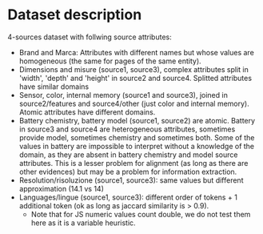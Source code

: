 # Dataset description

4-sources dataset with follwing source attributes:

* Brand and Marca: Attributes with different names but whose values are homogeneous 
(the same for pages of the same entity).
* Dimensions and misure (source1, source3), complex attributes split in 'width', 'depth' and 'height' 
in source2 and source4. Splitted attributes have similar domains
* Sensor, color, internal memory (source1 and source3), joined in source2/features and source4/other (just color and 
internal memory). Atomic attributes have different domains.
* Battery chemistry, battery model (source1, source2) are atomic. Battery in source3 and source4 are heterogeneous 
attributes, sometimes provide model, sometimes chemistry and sometimes both. 
Some of the values in battery are impossible to interpret without a knowledge of the domain, as they are absent in 
battery chemistry and model source attributes. This is a lesser problem for alignment (as long as there are other 
evidences) but may be a problem for information extraction.
* Resolution/risoluzione (source1, source3): same values but different approximation (14.1 vs 14)
* Languages/lingue (source1, source3): different order of tokens + 1 additional token 
(ok as long as jaccard similarity is > 0.9).
  * Note that for JS numeric values count double, we do not test them here as it is a variable heuristic.